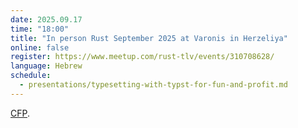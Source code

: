 ```yaml
---
date: 2025.09.17
time: "18:00"
title: "In person Rust September 2025 at Varonis in Herzeliya"
online: false
register: https://www.meetup.com/rust-tlv/events/310708628/
language: Hebrew
schedule:
  - presentations/typesetting-with-typst-for-fun-and-profit.md
---
```



[CFP](/cfp).



